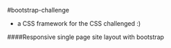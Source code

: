 #bootstrap-challenge

* a CSS framework for the CSS challenged :)

####Responsive single page site layout with bootstrap
